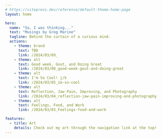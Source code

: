 ```yaml
---
# https://vitepress.dev/reference/default-theme-home-page
layout: home

hero:
  name: "So, I was thinking..."
  text: "Musings by Greg Marine"
  tagline: Behind the curtain of a curious mind.
  actions:
    - theme: brand
      text: TBD
      link: /2024/03/09_
    - theme: alt
      text: Good week, Gout, and Doing Great
      link: /2024/03/08_good-week-gout-and-doing-great
    - theme: alt
      text: I'm So Cool! j/k
      link: /2024/03/05_im-so-cool
    - theme: alt
      text: Reflection, Jaw Pain, Improving, and Photography
      link: /2024/03/04_reflection-jaw-pain-improving-and-photography
    - theme: alt
      text: Feelings, Food, and Work
      link: /2024/03/03_Feelings-food-and-work

features:
  - title: Art
    details: Check out my art through the navigation link at the top!
---
```


